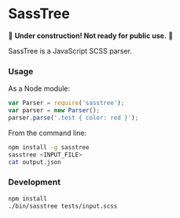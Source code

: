 # SassTree

:construction: __Under construction! Not ready for public use.__ :construction:

SassTree is a JavaScript SCSS parser. 


### Usage
As a Node module:
```js
var Parser = require('sasstree');
var parser = new Parser();
parser.parse('.test { color: red }');

```

From the command line:
```sh
npm install -g sasstree
sasstree <INPUT_FILE>
cat output.json
```

### Development
```sh
npm install
./bin/sasstree tests/input.scss
```
